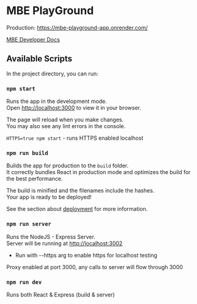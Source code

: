 # MBE PlayGround

Production: https://mbe-playground-app.onrender.com/

[MBE Developer Docs](https://developers.facebook.com/docs/facebook-business-extension/fbe/get-started)


## Available Scripts

In the project directory, you can run:

### `npm start`

Runs the app in the development mode.\
Open [http://localhost:3000](http://localhost:3000) to view it in your browser.

The page will reload when you make changes.\
You may also see any lint errors in the console.

`HTTPS=true npm start` - runs HTTPS enabled localhost

### `npm run build`

Builds the app for production to the `build` folder.\
It correctly bundles React in production mode and optimizes the build for the best performance.

The build is minified and the filenames include the hashes.\
Your app is ready to be deployed!

See the section about [deployment](https://facebook.github.io/create-react-app/docs/deployment) for more information.

### `npm run server`

Runs the NodeJS - Express Server. \
Server will be running at [http://localhost:3002](http://localhost:3002)
- Run with --https arg to enable https for localhost testing

Proxy enabled at port 3000, any calls to server will flow through 3000

### `npm run dev`

Runs both React & Express (build & server)